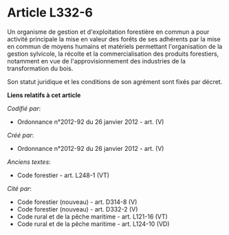 # Article L332-6

Un organisme de gestion et d'exploitation forestière en commun a pour activité principale la mise en valeur des forêts de ses
adhérents par la mise en commun de moyens humains et matériels permettant l'organisation de la gestion sylvicole, la récolte
et la commercialisation des produits forestiers, notamment en vue de l'approvisionnement des industries de la transformation
du bois.

Son statut juridique et les conditions de son agrément sont fixés par décret.

**Liens relatifs à cet article**

_Codifié par_:

  - Ordonnance n°2012-92 du 26 janvier 2012 - art. (V)

_Créé par_:

  - Ordonnance n°2012-92 du 26 janvier 2012 - art. (V)

_Anciens textes_:

  - Code forestier - art. L248-1 (VT)

_Cité par_:

  - Code forestier (nouveau) - art. D314-8 (V)
  - Code forestier (nouveau) - art. D332-2 (V)
  - Code rural et de la pêche maritime - art. L121-16 (VT)
  - Code rural et de la pêche maritime - art. L124-10 (VD)
